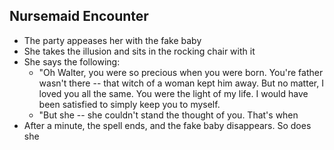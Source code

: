 ## Nursemaid Encounter
- The party appeases her with the fake baby
- She takes the illusion and sits in the rocking chair with it
- She says the following:
	- "Oh Walter, you were so precious when you were born. You're father wasn't there -- that witch of a woman kept him away. But no matter, I loved you all the same. You were the light of my life. I would have been satisfied to simply keep you to myself.
	- "But she -- she couldn't stand the thought of you. That's when 
- After a minute, the spell ends, and the fake baby disappears. So does she